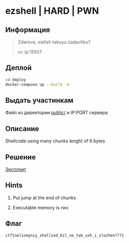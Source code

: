 # ezshell | HARD | PWN

## Информация

> Zdarova, osilish takuyu zadachku?
>
> nc ip:15557

## Деплой

```sh
cd deploy
docker-compose up --build -d
```

## Выдать участинкам

Файл из директории [public/](public/) и IP:PORT сервера

## Описание

Shellcode using many chunks lenght of 6 bytes

## Решение

[Эксплоит](solve/sploit.py)

## Hints

1) Put jump at the end of chunks

2) Executable memory is rwx

## Флаг

`ctf{nelineyniy_shellcod_bil_ne_tak_uzh_i_slozhen???}`
